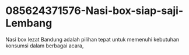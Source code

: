 # 085624371576-Nasi-box-siap-saji-Lembang
Nasi box lezat Bandung adalah pilihan tepat untuk memenuhi kebutuhan konsumsi dalam berbagai acara, 
